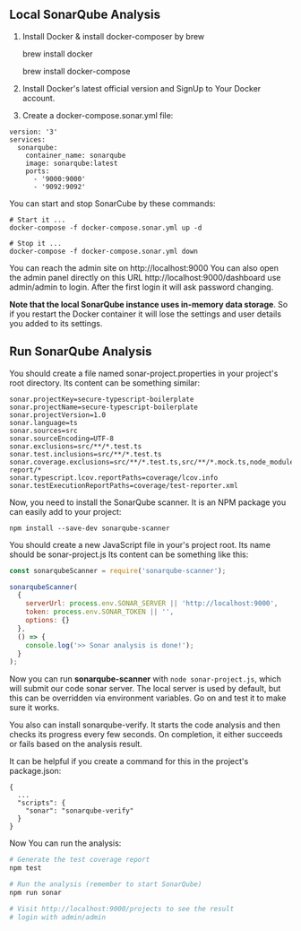 ## Local SonarQube Analysis

1. Install Docker & install docker-composer by brew


    brew install docker
    
    brew install docker-compose


2. Install Docker's latest official version and SignUp to Your Docker account.

3. Create a docker-compose.sonar.yml file:

```text
version: '3'
services:
  sonarqube:
    container_name: sonarqube
    image: sonarqube:latest
    ports:
      - '9000:9000'
      - '9092:9092'
```

You can start and stop SonarCube by these commands:

    # Start it ...
    docker-compose -f docker-compose.sonar.yml up -d
    
    # Stop it ...
    docker-compose -f docker-compose.sonar.yml down


You can reach the admin site on http://localhost:9000 You can also open the admin panel directly on this URL http://localhost:9000/dashboard use admin/admin to login. After the first login it will ask password changing.

**Note that the local SonarQube instance uses in-memory data storage**. So if you restart the Docker container it will lose the settings and user details you added to its settings.


## Run SonarQube Analysis

You should create a file named sonar-project.properties in your project's root directory. Its content can be something similar:

```text
sonar.projectKey=secure-typescript-boilerplate
sonar.projectName=secure-typescript-boilerplate
sonar.projectVersion=1.0
sonar.language=ts
sonar.sources=src
sonar.sourceEncoding=UTF-8
sonar.exclusions=src/**/*.test.ts
sonar.test.inclusions=src/**/*.test.ts
sonar.coverage.exclusions=src/**/*.test.ts,src/**/*.mock.ts,node_modules/*,coverage/lcov-report/*
sonar.typescript.lcov.reportPaths=coverage/lcov.info
sonar.testExecutionReportPaths=coverage/test-reporter.xml
```

Now, you need to install the SonarQube scanner. It is an NPM package you can easily add to your project:

    npm install --save-dev sonarqube-scanner 

You should create a new JavaScript file in your's project root. Its name should be sonar-project.js Its content can be something like this:

```javascript
const sonarqubeScanner = require('sonarqube-scanner');

sonarqubeScanner(
  {
    serverUrl: process.env.SONAR_SERVER || 'http://localhost:9000',
    token: process.env.SONAR_TOKEN || '',
    options: {}
  },
  () => {
    console.log('>> Sonar analysis is done!');
  }
);
```

Now you can run **sonarqube-scanner** with `node sonar-project.js`, which will submit our code sonar server. The local server is used by default, but this can be overridden via environment variables. Go on and test it to make sure it works.

 
You also can install sonarqube-verify. It starts the code analysis and then checks its progress every few seconds. On completion, it either succeeds or fails based on the analysis result.

It can be helpful if you create a command for this in the project's package.json:

```text
{
  ...
  "scripts": {
    "sonar": "sonarqube-verify"
  }
}
```

Now You can run the analysis:


```bash
# Generate the test coverage report
npm test

# Run the analysis (remember to start SonarQube)
npm run sonar

# Visit http://localhost:9000/projects to see the result 
# login with admin/admin
```